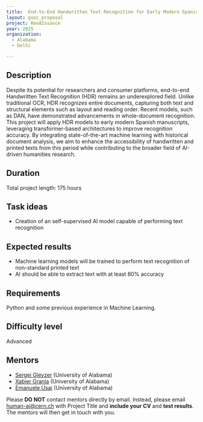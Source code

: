 ```yaml
---
title:  End-to-End Handwritten Text Recognition for Early Modern Spanish Documents
layout: gsoc_proposal
project: RenAIssance
year: 2025
organization:
  - Alabama
  - Delhi

---
```


## Description

Despite its potential for researchers and consumer platforms, end-to-end Handwritten Text Recognition (HDR) remains an underexplored field. Unlike traditional OCR, HDR recognizes entire documents, capturing both text and structural elements such as layout and reading order. Recent models, such as DAN, have demonstrated advancements in whole-document recognition. This project will apply HDR models to early modern Spanish manuscripts, leveraging transformer-based architectures to improve recognition accuracy. By integrating state-of-the-art machine learning with historical document analysis, we aim to enhance the accessibility of handwritten and printed texts from this period while contributing to the broader field of AI-driven humanities research.

## Duration

Total project length: 175 hours

## Task ideas
 * Creation of an self-supervised AI model capable of performing text recognition

## Expected results
 * Machine learning models will be trained to perform text recognition of non-standard printed text
 * AI should be able to extract text with at least 80% accuracy



## Requirements
Python and some previous experience in Machine Learning.

## Difficulty level
Advanced

<!-- ## Test
Please use [this link](https://bama365-my.sharepoint.com/:w:/g/personal/xgranja_ua_edu/Ee6S21QpgmxFj4szyRXqMAsBnMIs1TqsiPC4vP6-kRxrRw?e=zkxpoU) to access the test for this project. -->

## Mentors
  * [Sergei Gleyzer](mailto:human-ai@cern.ch) (University of Alabama)
  * [Xabier Granja](mailto:human-ai@cern.ch) (University of Alabama)
  * [Emanuele Usai](mailto:human-ai@cern.ch) (University of Alabama)



Please **DO NOT** contact mentors directly by email. Instead, please email [human-ai@cern.ch](mailto:human-ai@cern.ch) with Project Title and **include your CV** and **test results**. The mentors will then get in touch with you.



<!-- ## Links
  * [Paper 1](https://arxiv.org/abs/1807.11916)
  * [Paper 2](https://arxiv.org/abs/1902.08276) -->
